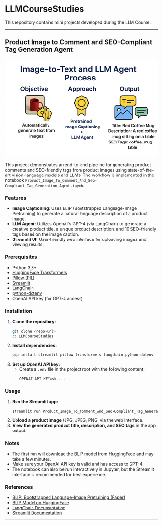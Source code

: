 # LLMCourseStudies
This repository contains mini projects developed during the LLM Course.

---


## Product Image to Comment and SEO-Compliant Tag Generation Agent

![Project Overview](assets/Image-to-Text-LLM-700x450.png)

This project demonstrates an end-to-end pipeline for generating product comments and SEO-friendly tags from product images using state-of-the-art vision-language models and LLMs. The workflow is implemented in the notebook `Product_Image_To_Comment_And_Seo-Compliant_Tag_Generation_Agent.ipynb`.

### Features
- **Image Captioning:** Uses BLIP (Bootstrapped Language-Image Pretraining) to generate a natural language description of a product image.
- **LLM Agent:** Utilizes OpenAI's GPT-4 (via LangChain) to generate a creative product title, a unique product description, and 10 SEO-friendly tags based on the image caption.
- **Streamlit UI:** User-friendly web interface for uploading images and viewing results.

### Prerequisites
- Python 3.8+
- [HuggingFace Transformers](https://huggingface.co/docs/transformers/index)
- [Pillow (PIL)](https://python-pillow.org/)
- [Streamlit](https://streamlit.io/)
- [LangChain](https://python.langchain.com/)
- [python-dotenv](https://pypi.org/project/python-dotenv/)
- OpenAI API key (for GPT-4 access)

### Installation
1. **Clone the repository:**
   ```bash
   git clone <repo-url>
   cd LLMCourseStudies
   ```
2. **Install dependencies:**
   ```bash
   pip install streamlit pillow transformers langchain python-dotenv
   ```
3. **Set up OpenAI API key:**
   - Create a `.env` file in the project root with the following content:
     ```
     OPENAI_API_KEY=sk-...
     ```

### Usage
1. **Run the Streamlit app:**
   ```bash
   streamlit run Product_Image_To_Comment_And_Seo-Compliant_Tag_Generation_Agent.ipynb
   ```
2. **Upload a product image** (JPG, JPEG, PNG) via the web interface.
3. **View the generated product title, description, and SEO tags** in the app output.

### Notes
- The first run will download the BLIP model from HuggingFace and may take a few minutes.
- Make sure your OpenAI API key is valid and has access to GPT-4.
- The notebook can also be run interactively in Jupyter, but the Streamlit interface is recommended for best experience.

### References
- [BLIP: Bootstrapped Language-Image Pretraining (Paper)](https://arxiv.org/abs/2201.12086)
- [BLIP Model on HuggingFace](https://huggingface.co/Salesforce/blip-image-captioning-base)
- [LangChain Documentation](https://python.langchain.com/)
- [Streamlit Documentation](https://docs.streamlit.io/)

---
